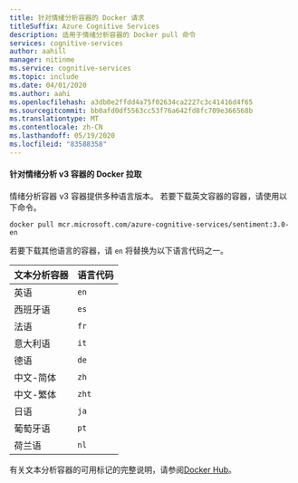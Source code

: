 ```yaml
---
title: 针对情绪分析容器的 Docker 请求
titleSuffix: Azure Cognitive Services
description: 适用于情绪分析容器的 Docker pull 命令
services: cognitive-services
author: aahill
manager: nitinme
ms.service: cognitive-services
ms.topic: include
ms.date: 04/01/2020
ms.author: aahi
ms.openlocfilehash: a3db0e2ffdd4a75f02634ca2227c3c41416d4f65
ms.sourcegitcommit: bb0afd0df5563cc53f76a642fd8fc709e366568b
ms.translationtype: MT
ms.contentlocale: zh-CN
ms.lasthandoff: 05/19/2020
ms.locfileid: "83588358"
---
```

#### <a name="docker-pull-for-the-sentiment-analysis-v3-container"></a>针对情绪分析 v3 容器的 Docker 拉取

情绪分析容器 v3 容器提供多种语言版本。 若要下载英文容器的容器，请使用以下命令。 

```
docker pull mcr.microsoft.com/azure-cognitive-services/sentiment:3.0-en
```

若要下载其他语言的容器，请 `en` 将替换为以下语言代码之一。 

| 文本分析容器 | 语言代码 |
|--|--|
| 英语 | `en` |
| 西班牙语 | `es` |
| 法语 | `fr` |
| 意大利语 | `it` |
| 德语 | `de` |
| 中文-简体 | `zh` |
| 中文-繁体 | `zht` |
| 日语 | `ja` |
| 葡萄牙语 | `pt` |
| 荷兰语 | `nl` |

有关文本分析容器的可用标记的完整说明，请参阅[Docker Hub](https://go.microsoft.com/fwlink/?linkid=2018654)。